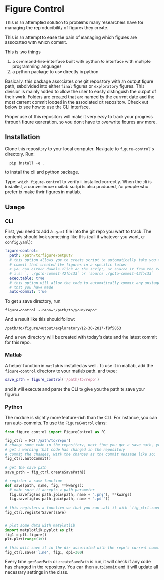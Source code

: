 # Figure Control

This is an attempted solution to problems many researchers have for
managing the reproducibility of figures they create.

This is an attempt to ease the pain of managing which figures are associated
with which commit.

This is two things:
1. a command-line-interface built with python to interface with multiple programming languages
2. a python package to use directly in python

Basically, this package associates one git repository with an output figure
path, subdivided into either `final` figures or `exploratory` figures. This
division is mainly added to allow the user to easily distinguish the output of
their work. Folders are created that are named by the current date and the
most current commit logged in the associated git repository. Check out below
to see how to use the CLI interface.

Proper use of this repository will make it very easy to track your progress
through figure generation, so you don't have to overwrite figures any more.

## Installation

Clone this repository to your local computer. Navigate to `figure-control`'s
directory. Run:

```
  pip install -e .
```

to install the cli and python package.

Type: `which figure-control` to verify it installed correctly. When the cli is
installed, a convenience matlab script is also produced, for people who prefer
to make their figures in matlab.

## Usage

### CLI

First, you need to add a `.yaml` file into the git repo you want to track.
The contents should look something like this (call it whatever you want, or
`config.yaml`):

```yaml
figure-control:
  path: /path/to/figure/output/
  # this option allows you to create script to automatically take you to the
  # commit that created the figures in a specific folder
  # you can either double-click on the script, or source it from the terminal
  # i.e: `. ./goto-commit-42fbc33` or `source ./goto-commit-42fbc33`
  executable: true
  # this option will allow the code to automatically commit any unstaged changes
  # that you have made
  auto-commit: true
```

To get a save directory, run:

`figure-control --repo="/path/to/your/repo"`

And a result like this should follow:

`/path/to/figure/output/exploratory/12-30-2017-f8f5853`

And a new directory will be created with today's date and the latest commit
for this repo.

### Matlab

A helper function in `matlab` is installed as well. To use it in matlab,
add the `figure-control` directory to your matlab path, and type:

```matlab
save_path = figure_control('/path/to/repo')
```

and it will execute and parse the CLI to give you the path to save your figures.


### Python

The module is slightly more feature-rich than the CLI. For instance, you can
run auto-commits. To use the `FigureControl` class:

```python
from figure_control import FigureControl as FC

fig_ctrl = FC('/path/to/repo')
# change some code in the repository, next time you get a save path, you will
# get a warning that code has changed in the repository
# commit the changes, with the changes as the commit message like so:
fig_ctrl.autoCommit()

# get the save path
save_path = fig_ctrl.createSavePath()

# register a save function
def save(path, name, fig, **kwargs):
  # make sure it accepts a path parameter
  fig.savefig(os.path.join(path, name + '.png'), **kwargs)
  fig.savefig(os.path.join(path, name + '.pdf'))

# this registers a function so that you can call it with `fig_ctrl.save()`
fig_ctrl.registerSaver(save)


# plot some data with matplotlib
import matplotlib.pyplot as plt
fig1 = plt.figure()
plt.plot(range(10))

# this will save it in the dir associated with the repo's current commit hash
fig_ctrl.save('line', fig1, dpi=300)
```

Every time `getSavePath` or `createSavePath` is run, it will check if any
code has changed in the repository. You can then `autoCommit` and it will
update all necessary settings in the class.
